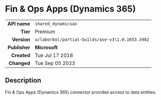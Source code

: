 # Fin & Ops Apps (Dynamics 365)
| | |
|-:|-|
|**API name**|`shared_dynamicsax`|
|**Tier**|Premium|
|**Version**|`u/laborbol/partial-builds/ase-v3\1.0.1653.3402`|
|**Publisher**|**Microsoft**|
|**Created**|Tue Jul 17 2018|
|**Changed**|Tue Sep 05 2023|

## Description
Fin & Ops Apps (Dynamics 365) connector provides access to data entities.
